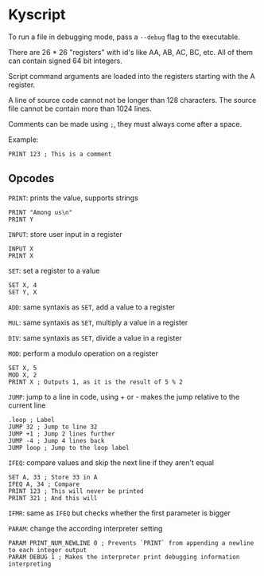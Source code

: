 # Kyscript

To run a file in debugging mode, pass a `--debug` flag to the executable.

There are 26 * 26 "registers" with id's like AA, AB, AC, BC, etc.
All of them can contain signed 64 bit integers.

Script command arguments are loaded into the registers starting with the A register.

A line of source code cannot not be longer than 128 characters.
The source file cannot be contain more than 1024 lines.

Comments can be made using `;`, they must always come after a space.

Example:
```
PRINT 123 ; This is a comment
```

## Opcodes

`PRINT`: prints the value, supports strings
```
PRINT "Among us\n"
PRINT Y
```

`INPUT`: store user input in a register
```
INPUT X
PRINT X
```

`SET`: set a register to a value
```
SET X, 4
SET Y, X
```

`ADD`: same syntaxis as `SET`, add a value to a register

`MUL`: same syntaxis as `SET`, multiply a value in a register

`DIV`: same syntaxis as `SET`, divide a value in a register

`MOD`: perform a modulo operation on a register
```
SET X, 5
MOD X, 2
PRINT X ; Outputs 1, as it is the result of 5 % 2
```

`JUMP`: jump to a line in code, using + or - makes the jump relative to the
current line
```
.loop ; Label
JUMP 32 ; Jump to line 32
JUMP +1 ; Jump 2 lines further
JUMP -4 ; Jump 4 lines back
JUMP loop ; Jump to the loop label
```

`IFEQ`: compare values and skip the next line if they aren't equal
```
SET A, 33 ; Store 33 in A
IFEQ A, 34 ; Compare
PRINT 123 ; This will never be printed
PRINT 321 ; And this will
```

`IFMR`: same as `IFEQ` but checks whether the first parameter is bigger

`PARAM`: change the according interpreter setting
```
PARAM PRINT_NUM_NEWLINE 0 ; Prevents `PRINT` from appending a newline to each integer output
PARAM DEBUG 1 ; Makes the interpreter print debugging information
interpreting
```
